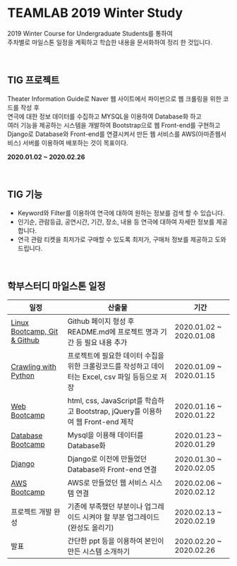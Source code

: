 TEAMLAB 2019 Winter Study
=========================

2019 Winter Course for Undergraduate Students를 통하여<br>주차별로 마일스톤 일정을 계획하고 학습한 내용을 문서화하여 정리 한 것입니다.

<br>

TIG 프로젝트
-------------------
Theater Information Guide로 Naver 웹 사이트에서 파이썬으로 웹 크롤링을 위한 코드를 작성 후<br>연극에 대한 정보 데이터를 수집하고 MYSQL을 이용하여 Database화 하고<br>여러 기능을 제공하는 시스템을 개발하여 Bootstrap으로 웹 Front-end를 구현하고 Django로 Database와 Front-end를 연결시켜서 만든 웹 서비스를 AWS(아마존웹서비스) 서버를 이용하여 배포하는 것이 목표이다.<br>

**2020.01.02 ~ 2020.02.26**

<br>

TIG 기능
-------------------
- Keyword와 Filter를 이용하여 연극에 대하여 원하는 정보를 검색 할 수 있습니다.
- 인기순, 관람등급, 공연시간, 기간, 장소, 내용 등 연극에 대하여 자세한 정보를 제공합니다.
- 연극 관람 티켓을 최저가로 구매할 수 있도록 최저가, 구매처 정보를 제공하고 도와드립니다.

<br>

학부스터디 마일스톤 일정
-------------------
일정|산출물|기간
----|----|----
[Linux Bootcamp, Git & Github](https://github.com/Jiheon-Lee/teamlab_2019_winter/tree/master/Week_1)|Github 페이지 형성 후 README.md에 프로젝트 명과 기간 등 필요 내용 추가|2020.01.02 ~ 2020.01.08
[Crawling with Python](https://github.com/Jiheon-Lee/teamlab_2019_winter/tree/master/Week_2)|프로젝트에 필요한 데이터 수집을 위한 크롤링코드를 작성하고 데이터는 Excel, csv 파일 등등으로 저장|2020.01.09 ~ 2020.01.15
[Web Bootcamp](https://github.com/Jiheon-Lee/teamlab_2019_winter/tree/master/Week_3)|html, css, JavaScript를 학습하고 Bootstrap, jQuery를 이용하여 웹 Front-end 제작|2020.01.16 ~ 2020.01.22
[Database Bootcamp](https://github.com/Jiheon-Lee/teamlab_2019_winter/tree/master/Week_4)|Mysql을 이용해 데이터를 Database화|2020.01.23 ~ 2020.01.29
[Django](https://github.com/Jiheon-Lee/teamlab_2019_winter/tree/master/Week_5)|Django로 이전에 만들었던 Database와 Front-end 연결|2020.01.30 ~ 2020.02.05
[AWS Bootcamp](https://github.com/Jiheon-Lee/teamlab_2019_winter/tree/master/Week_6)|AWS로 만들었던 웹 서비스 시스템 연결|2020.02.06 ~ 2020.02.12
프로젝트 개발 완성|기존에 부족했던 부분이나 업그레이드 시켜야 할 부분 업그레이드(완성도 올리기)|2020.02.13 ~ 2020.02.19
발표|간단한 ppt 등을 이용하여 본인이 만든 시스템 소개하기|2020.02.20 ~ 2020.02.26
